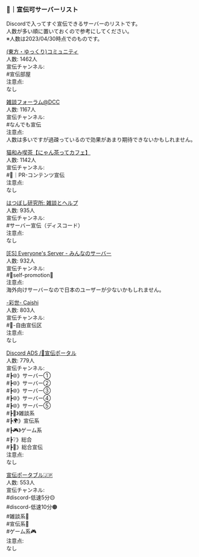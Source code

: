 ### 📢｜宣伝可サーバーリスト
Discordで入ってすぐ宣伝できるサーバーのリストです。  
人数が多い順に置いておくので参考にしてください。  
※人数は2023/04/30時点でのものです。    
  
[(東方・ゆっくり)コミュニティ](https://discord.gg/RFwntDm7gN)  
人数: 1462人  
宣伝チャンネル:  
#宣伝部屋  
注意点:  
なし  
  
[雑談フォーラム@DCC](https://discord.gg/4a68rmUXT7)  
人数: 1167人  
宣伝チャンネル:  
#なんでも宣伝  
注意点:  
人数は多いですが過疎っているので効果があまり期待できないかもしれません。  
  
[猫和み喫茶【にゃん茶ってカフェ】](https://discord.gg/catcaffe)  
人数: 1142人  
宣伝チャンネル:  
#📢｜PR-コンテンツ宣伝  
注意点:  
なし  
  
[はつぼし研究所: 雑談とヘルプ](https://discord.gg/pa9duXF7GX)  
人数: 935人  
宣伝チャンネル:  
#サーバー宣伝（ディスコード）  
注意点:  
なし  

[[ES] Everyone's Server - みんなのサーバー](https://discord.gg/mzv2unb48d)  
人数: 932人  
宣伝チャンネル:  
#🤝self-promotion🤝  
注意点:  
海外向けサーバーなので日本のユーザーが少ないかもしれません。  
  
[-彩世- Caishi](https://discord.gg/caishi)  
人数: 803人  
宣伝チャンネル:  
#📰-自由宣伝区  
注意点:  
なし  
  
[Discord ADS /💫宣伝ポータル](https://discord.gg/6DNAtRMpfa)  
人数: 779人  
宣伝チャンネル:  
#┣🌐》サーバー①  
#┣🌐》サーバー②  
#┣🌐》サーバー③  
#┣🌐》サーバー④  
#┣🌐》サーバー⑤  
#┣💬》雑談系  
#┣🌍》宣伝系  
#┣🎮》ゲーム系  
#┣❔》総合  
#┣📡》総合宣伝  
注意点:  
なし  
  
[宣伝ポータブル🇯🇵](https://discord.gg/7CCPusDBVJ)  
人数: 553人  
宣伝チャンネル:  
#discord-低速5分🟡  
#discord-低速10分🟠  
#雑談系💬  
#宣伝系📢  
#ゲーム系🎮  
注意点:  
なし  
  
